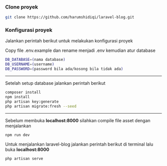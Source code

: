 ### Clone proyek

```sh
git clone https://github.com/harumshidiqi/laravel-blog.git
```

### Konfigurasi proyek
Jalankan perintah berikut untuk melakukan konfigurasi proyek

Copy file .env.example dan rename menjadi .env kemudian atur database
```sh
DB_DATABASE=(nama database)
DB_USERNAME=(username)
DB_PASSWORD=(password bila ada/kosong bila tidak ada)
```
---
Setelah setup database jalankan perintah berikut
```sh
composer install
npm install
php artisan key:generate
php artisan migrate:fresh --seed
```
---
Sebelum membuka __localhost:8000__ silahkan compile file asset dengan menjalankan
```sh
npm run dev
```
Untuk menjalankan laravel-blog jalankan perintah berikut di terminal lalu buka __localhost:8000__
```sh
php artisan serve
```